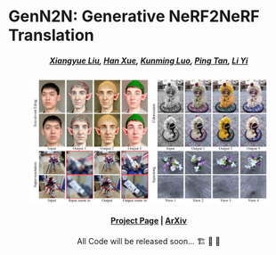 # GenN2N: Generative NeRF2NeRF Translation

#####  <p align="center"> [Xiangyue Liu](https://xiangyueliu.github.io/), [Han Xue](https://axian12138.github.io/assests/HanXue_resume.pdf), [Kunming Luo](https://coolbeam.github.io/), [Ping Tan](https://ece.hkust.edu.hk/pingtan), [Li Yi](https://ericyi.github.io/)</p>

<p align="center">
<!--   <img src="https://github.com/xiangyueliu/GenN2N/blob/main/static/images/overview.png"/> -->
  <img src="https://github.com/xiangyueliu/GenN2N/blob/main/static/images/teaser.png" style="width: 85%; height: 85%;">
  
</p>

#### <p align="center">[Project Page](https://xiangyueliu.github.io/GenN2N/) | [ArXiv]()</p>

<p align="center"> All Code will be released soon... 🏗️ 🚧 🔨</p>
